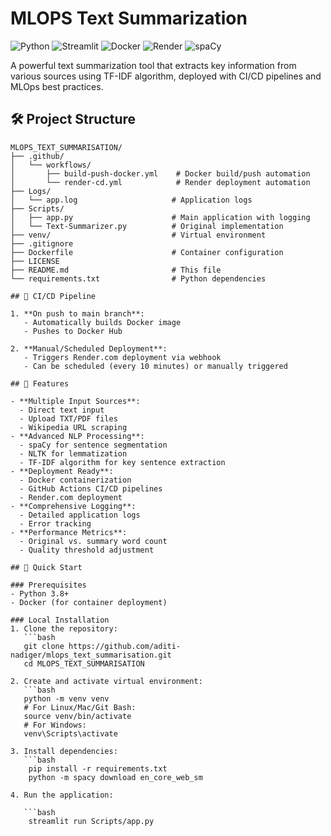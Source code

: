 # MLOPS Text Summarization

![Python](https://img.shields.io/badge/Python-3.8%2B-blue)
![Streamlit](https://img.shields.io/badge/Streamlit-1.22.0-FF4B4B)
![Docker](https://img.shields.io/badge/Docker-20.10.0-blue?logo=docker)
![Render](https://img.shields.io/badge/Render-Cloud%20Hosting-46E3B7?logo=render)
![spaCy](https://img.shields.io/badge/spaCy-3.5.0-09A3D5)


A powerful text summarization tool that extracts key information from various sources using TF-IDF algorithm, deployed with CI/CD pipelines and MLOps best practices.

## 🛠️ Project Structure

```text
MLOPS_TEXT_SUMMARISATION/
├── .github/
│   └── workflows/
│       ├── build-push-docker.yml    # Docker build/push automation
│       └── render-cd.yml            # Render deployment automation
├── Logs/
│   └── app.log                     # Application logs
├── Scripts/
│   ├── app.py                      # Main application with logging
│   └── Text-Summarizer.py          # Original implementation
├── venv/                           # Virtual environment
├── .gitignore
├── Dockerfile                      # Container configuration
├── LICENSE
├── README.md                       # This file
└── requirements.txt                # Python dependencies

## 🔧 CI/CD Pipeline

1. **On push to main branch**:
   - Automatically builds Docker image
   - Pushes to Docker Hub

2. **Manual/Scheduled Deployment**:
   - Triggers Render.com deployment via webhook
   - Can be scheduled (every 10 minutes) or manually triggered

## 🌟 Features

- **Multiple Input Sources**:
  - Direct text input
  - Upload TXT/PDF files
  - Wikipedia URL scraping
- **Advanced NLP Processing**:
  - spaCy for sentence segmentation
  - NLTK for lemmatization
  - TF-IDF algorithm for key sentence extraction
- **Deployment Ready**:
  - Docker containerization
  - GitHub Actions CI/CD pipelines
  - Render.com deployment
- **Comprehensive Logging**:
  - Detailed application logs
  - Error tracking
- **Performance Metrics**:
  - Original vs. summary word count
  - Quality threshold adjustment

## 🚀 Quick Start

### Prerequisites
- Python 3.8+
- Docker (for container deployment)

### Local Installation
1. Clone the repository:
   ```bash
   git clone https://github.com/aditi-nadiger/mlops_text_summarisation.git
   cd MLOPS_TEXT_SUMMARISATION

2. Create and activate virtual environment:
   ```bash
   python -m venv venv
   # For Linux/Mac/Git Bash:
   source venv/bin/activate
   # For Windows:
   venv\Scripts\activate

3. Install dependencies:
   ```bash
    pip install -r requirements.txt
    python -m spacy download en_core_web_sm

4. Run the application:

   ```bash
    streamlit run Scripts/app.py

